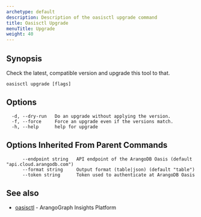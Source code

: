 ```yaml
---
archetype: default
description: Description of the oasisctl upgrade command
title: Oasisctl Upgrade
menuTitle: Upgrade
weight: 40
---
```

## Synopsis
Check the latest, compatible version and upgrade this tool to that.

```
oasisctl upgrade [flags]
```

## Options
```
  -d, --dry-run   Do an upgrade without applying the version.
  -f, --force     Force an upgrade even if the versions match.
  -h, --help      help for upgrade
```

## Options Inherited From Parent Commands
```
      --endpoint string   API endpoint of the ArangoDB Oasis (default "api.cloud.arangodb.com")
      --format string     Output format (table|json) (default "table")
      --token string      Token used to authenticate at ArangoDB Oasis
```

## See also
* [oasisctl](options.md)	 - ArangoGraph Insights Platform

